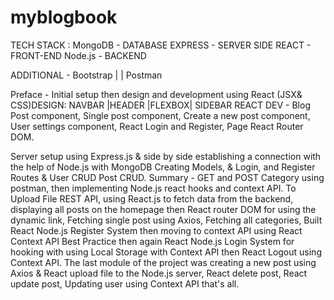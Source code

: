 # myblogbook
TECH STACK :  MongoDB - DATABASE
                        EXPRESS -  SERVER SIDE
                        REACT  - FRONT-END
                        Node.js - BACKEND
                          
ADDITIONAL - Bootstrap |  | Postman

Preface - Initial setup then design and development using  React (JSX& CSS)DESIGN: NAVBAR |HEADER |FLEXBOX| SIDEBAR
REACT DEV - Blog Post component, Single post component,  Create a new post component,  User settings component,  React Login and Register, Page React Router DOM.
 
Server setup using Express.js & side by side establishing a connection with the help of Node.js with MongoDB 
Creating Models, & Login, and Register Routes &  User CRUD  Post CRUD.
Summary -  GET and POST Category using postman, then implementing Node.js react hooks and context API. 
To Upload File REST API, using React.js  to fetch data from the backend, displaying all posts on the homepage then React router DOM for using the dynamic link, Fetching single post using Axios, Fetching all categories, Built React Node.js Register System then moving to context API using 
React Context API Best Practice then again React Node.js Login System for hooking with using Local Storage with Context API then React Logout using Context API. 
The last module of the project was creating a new post using Axios & React upload file to the Node.js server, React delete post, React update post, Updating user using Context API that's all. 
